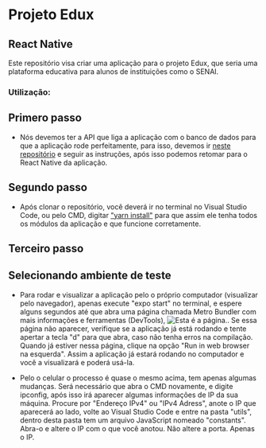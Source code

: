 # Projeto Edux
## React Native

Este repositório visa criar uma aplicação para o projeto Edux, que seria uma plataforma educativa para alunos de instituições como o SENAI.

### Utilização:

## Primero passo

* Nós devemos ter a API que liga a aplicação com o banco de dados para que a aplicação rode perfeitamente, para isso, devemos ir <a href="http://github.com/jpedrodss/APIEdux">neste repositório</a> e seguir as instruções, após isso podemos retomar para o React Native da aplicação.

## Segundo passo

* Após clonar o repositório, você deverá ir no terminal no Visual Studio Code, ou pelo CMD, digitar <a href="https://classic.yarnpkg.com/pt-BR/docs/install/#windows-stable" rel="Tutorial de instalação do yarn">"yarn install"</a> para que assim ele tenha todos os módulos da aplicação e que funcione corretamente.

## Terceiro passo

## Selecionando ambiente de teste

* Para rodar e visualizar a aplicação pelo o próprio computador (visualizar pelo navegador), apenas execute "expo start" no terminal, e espere alguns segundos até que abra uma página chamada Metro Bundler com mais informações e ferramentas (DevTools), <img src="../img/MetroBundler_README.png" alt="Esta é a página.">. Se essa página não aparecer,  verifique se a aplicação já está rodando e tente apertar a tecla "d" para que abra, caso não tenha erros na compilação. Quando já estiver nessa página, clique na opção "Run in web browser na esquerda". Assim a aplicação já estará rodando no computador e você a visualizará e poderá usá-la.

* Pelo o celular o processo é quase o mesmo acima, tem apenas algumas mudanças. Será necessário que abra o CMD novamente, e digite ipconfig, após isso irá aparecer algumas informações de IP da sua máquina. Procure por "Endereço IPv4" ou "IPv4 Adress", anote o IP que aparecerá ao lado, volte ao Visual Studio Code e entre na pasta "utils", dentro desta pasta tem um arquivo JavaScript nomeado "constants". Abra-o e altere o IP com o que você anotou. Não altere a porta. Apenas o IP.

